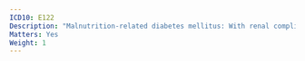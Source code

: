 ```yaml
---
ICD10: E122
Description: "Malnutrition-related diabetes mellitus: With renal complications"
Matters: Yes
Weight: 1
---
```


